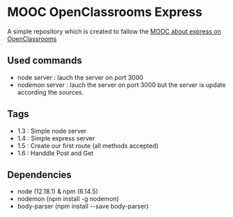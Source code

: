 # MOOC OpenClassrooms Express
A simple repository which is created to fallow the [MOOC about express on OpenClassrooms](https://openclassrooms.com/fr/courses/6390246-passez-au-full-stack-avec-node-js-express-et-mongodb)

## Used commands
- node server : lauch the server on port 3000
- nodemon server : lauch the server on port 3000 but the server is update according the sources.

## Tags
- 1.3 : Simple node server
- 1.4 : Simple express server
- 1.5 : Create our first route (all methods accepted)
- 1.6 : Handdle Post and Get

## Dependencies
- node (12.18.1) & npm (6.14.5)
- nodemon (npm install -g nodemon)
- body-parser (npm install --save body-parser)